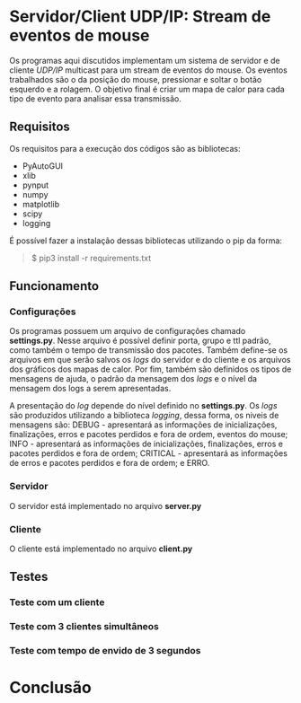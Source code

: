 # Servidor/Client UDP/IP: Stream de eventos de mouse
Os programas aqui discutidos implementam um sistema de servidor e de cliente *UDP/IP* multicast para um stream de eventos do mouse. Os eventos trabalhados são o da posição do mouse, pressionar e soltar o botão esquerdo e a rolagem. O objetivo final é criar um mapa de calor para cada tipo de evento para analisar essa transmissão.

## Requisitos
Os requisitos para a execução dos códigos são as bibliotecas:
- PyAutoGUI
- xlib
- pynput
- numpy
- matplotlib
- scipy
- logging

É possível fazer a instalação dessas bibliotecas utilizando o pip da forma:
> $ pip3 install -r requirements.txt

## Funcionamento
### Configurações
Os programas possuem um arquivo de configurações chamado **settings.py**. Nesse arquivo é
possível definir porta, grupo e ttl padrão, como também o tempo de transmissão dos pacotes. Também define-se os arquivos em que serão salvos os *logs* do servidor e do cliente e os arquivos dos gráficos dos mapas de calor. Por fim, também são definidos 
os tipos de mensagens de ajuda, o padrão da mensagem dos *logs* e o nível da mensagem dos
logs a serem apresentadas.

A presentação do *log* depende do nível definido no **settings.py**. Os *logs* são produzidos utilizando a biblioteca *logging*, dessa forma, os niveis de mensagens são: DEBUG - apresentará as informações de inicializações, finalizações, erros e pacotes perdidos e fora de ordem, eventos do mouse; INFO - apresentará as informações de inicializações, finalizações, erros e pacotes perdidos e fora de ordem; CRITICAL - apresentará as informações de erros e pacotes perdidos e fora de ordem; e ERRO.

### Servidor
O servidor está implementado no arquivo **server.py**

### Cliente
O cliente está implementado no arquivo **client.py**

## Testes
### Teste com um cliente

### Teste com 3 clientes simultâneos

### Teste com tempo de envido de 3 segundos

# Conclusão
